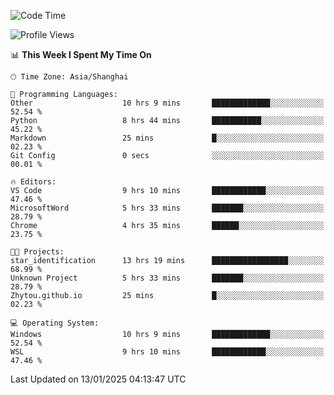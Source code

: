 <!--START_SECTION:waka-->
![Code Time](http://img.shields.io/badge/Code%20Time-2%2C206%20hrs%201%20min-blue)

![Profile Views](http://img.shields.io/badge/Profile%20Views-1-blue)

📊 **This Week I Spent My Time On** 

```text
🕑︎ Time Zone: Asia/Shanghai

💬 Programming Languages: 
Other                    10 hrs 9 mins       █████████████░░░░░░░░░░░░   52.54 % 
Python                   8 hrs 44 mins       ███████████░░░░░░░░░░░░░░   45.22 % 
Markdown                 25 mins             █░░░░░░░░░░░░░░░░░░░░░░░░   02.23 % 
Git Config               0 secs              ░░░░░░░░░░░░░░░░░░░░░░░░░   00.01 % 

🔥 Editors: 
VS Code                  9 hrs 10 mins       ████████████░░░░░░░░░░░░░   47.46 % 
MicrosoftWord            5 hrs 33 mins       ███████░░░░░░░░░░░░░░░░░░   28.79 % 
Chrome                   4 hrs 35 mins       ██████░░░░░░░░░░░░░░░░░░░   23.75 % 

🐱‍💻 Projects: 
star_identification      13 hrs 19 mins      █████████████████░░░░░░░░   68.99 % 
Unknown Project          5 hrs 33 mins       ███████░░░░░░░░░░░░░░░░░░   28.79 % 
Zhytou.github.io         25 mins             █░░░░░░░░░░░░░░░░░░░░░░░░   02.23 % 

💻 Operating System: 
Windows                  10 hrs 9 mins       █████████████░░░░░░░░░░░░   52.54 % 
WSL                      9 hrs 10 mins       ████████████░░░░░░░░░░░░░   47.46 % 
```


 Last Updated on 13/01/2025 04:13:47 UTC
<!--END_SECTION:waka-->